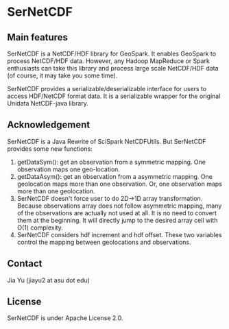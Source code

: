 # SerNetCDF
## Main features
SerNetCDF is a NetCDF/HDF library for GeoSpark. It enables GeoSpark to process NetCDF/HDF data. However, any Hadoop MapReduce or Spark enthusiasts can take this library and process large scale NetCDF/HDF data (of course, it may take you some time).

SerNetCDF provides a serializable/deserializable interface for users to access HDF/NetCDF format data. It is a serializable wrapper for the original Unidata NetCDF-java library. 

## Acknowledgement
  

SerNetCDF is a Java Rewrite of SciSpark NetCDFUtils. But SerNetCDF provides some new functions:

1. getDataSym(): get an observation from a symmetric mapping. One observation maps one geo-location.
2. getDataAsym(): get an observation from a asymmetric mapping. One geolocation maps more than one observation. Or, one observation maps more than one geolocation.
3. SerNetCDF doesn't force user to do 2D->1D array transformation. Because observations array does not follow asymmetric mapping, many of the observations are actually not used at all. It is no need to convert them at the beginning. It will directly jump to the desired array cell with O(1) complexity.
4. SerNetCDF considers hdf increment and hdf offset. These two variables control the mapping between geolocations and observations.

## Contact
Jia Yu (jiayu2 at asu dot edu)

## License

SerNetCDF is under Apache License 2.0.


